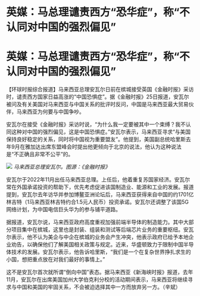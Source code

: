 # 英媒：马总理谴责西方“恐华症”，称“不认同对中国的强烈偏见”

# 英媒：马总理谴责西方“恐华症”，称“不认同对中国的强烈偏见”

【环球时报综合报道】马来西亚总理安瓦尔日前在槟城接受英国《金融时报》采访时，谴责西方国家日益高涨的“中国恐惧症”。据《金融时报》25日报道，安瓦尔被问及有关美国对马来西亚与中国关系的批评时反问，中国是马来西亚最大贸易伙伴，马来西亚为何要与中国争吵。

安瓦尔在接受《金融时报》采访时说，“为什么我一定要被其中一个束缚？我不认同这种对中国的强烈偏见，这是中国恐惧症。”安瓦尔表示，马来西亚寻求“与美国保持良好稳定的关系，同时将中国视为重要盟友”。他提到，美国副总统哈里斯去年9月在雅加达出席东盟峰会时提出他更倾向于北京的说法，他认为这种说法是“不正确且非常不公平”的。

![](https://inews.gtimg.com/om_bt/OhbAeQ1AYCCeCKasat_GESn1bM3KRtdoDeh2XDZ2xtJjwAA/1000)
_马来西亚总理安瓦尔。图源：《金融时报》_

安瓦尔于2022年11月出任马来西亚总理。上任后，他着重复苏国家经济。安瓦尔常在外国承诺投资的帮助下，优先考虑促进该国制造业、能源和工业的发展。报道提到，安瓦尔去年访华并参加博鳌亚洲论坛后，马来西亚获得来自中国的约1701亿林吉特（1马来西亚林吉特约合1.5元人民币）投资承诺。安瓦尔还调整了该国5G网络计划，为中国电信巨头华为的参与铺平道路。

据报道，安瓦尔说，马来西亚政府高度重视加强前端半导体的制造能力。其中大部分项目集中在槟城，这里也是封装、组装和测试等后端芯片业务的重要枢纽。安瓦尔表示，他不认为美企与中企在槟城的业务会产生冲突，他表示政府已给予本地企业劝告，以确保他们了解美国相关政策与规定。近来，华盛顿致力于限制中国半导体技术的发展。安瓦尔表示，他告诉哈里斯，“我们是一个在复杂世界挣扎求生的小国，想把重点放在对我们最好的事情上。”

这不是安瓦尔首次就所谓“倒向中国”表态。据马来西亚《新海峡时报》报道，去年11月，安瓦尔在出席美国加州大学伯克利分校的活动期间表示，马来西亚将继续寻求与中国和美国的牢固关系，不会被迫选择其中一方而放弃另一方。（辛斌）

